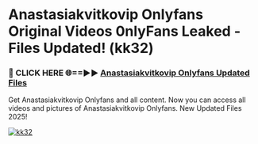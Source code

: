 # Anastasiakvitkovip Onlyfans Original Videos 0nlyFans Leaked - Files Updated! (kk32)

<h3>🔴 CLICK HERE 🌐==►► <a href="https://tinyurl.com/ehrbuxhb" rel="nofollow">Anastasiakvitkovip Onlyfans Updated Files</a></h3>

Get Anastasiakvitkovip Onlyfans and all content. Now you can access all videos and pictures of Anastasiakvitkovip Onlyfans. New Updated Files 2025!

[![kk32](https://i.imgur.com/lVYEuWS.gif)](https://tinyurl.com/ehrbuxhb)
